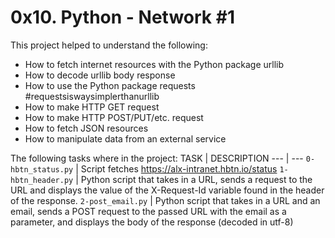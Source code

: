 # 0x10. Python - Network #1
This project helped to understand the following:
- How to fetch internet resources with the Python package urllib
- How to decode urllib body response
- How to use the Python package requests #requestsiswaysimplerthanurllib
- How to make HTTP GET request
- How to make HTTP POST/PUT/etc. request
- How to fetch JSON resources
- How to manipulate data from an external service

The following tasks where in the project:
TASK | DESCRIPTION
--- | ---
`0-hbtn_status.py` | Script fetches https://alx-intranet.hbtn.io/status
`1-hbtn_header.py` | Python script that takes in a URL, sends a request to the URL and displays the value of the X-Request-Id variable found in the header of the response.
`2-post_email.py` | Python script that takes in a URL and an email, sends a POST request to the passed URL with the email as a parameter, and displays the body of the response (decoded in utf-8)
